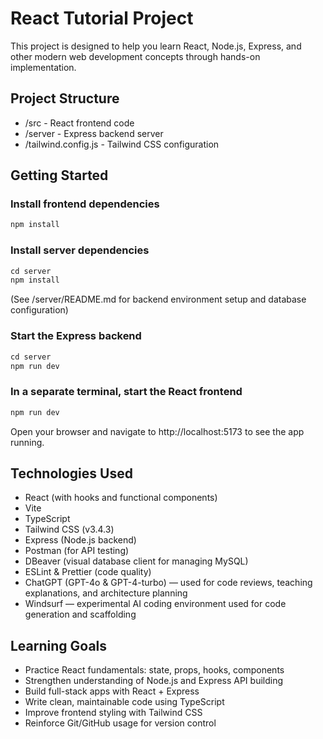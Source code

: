 # React Tutorial Project

This project is designed to help you learn React, Node.js, Express, and other modern web development concepts through hands-on implementation.

## Project Structure

- /src - React frontend code
- /server - Express backend server
- /tailwind.config.js - Tailwind CSS configuration

## Getting Started

### Install frontend dependencies

```javascript
npm install
```

### Install server dependencies

```javascript
cd server
npm install
```

(See /server/README.md for backend environment setup and database configuration)

### Start the Express backend

```javascript
cd server
npm run dev
```

### In a separate terminal, start the React frontend

```javascript
npm run dev
```

Open your browser and navigate to http://localhost:5173 to see the app running.

## Technologies Used

- React (with hooks and functional components)
- Vite
- TypeScript
- Tailwind CSS (v3.4.3)
- Express (Node.js backend)
- Postman (for API testing)
- DBeaver (visual database client for managing MySQL)
- ESLint & Prettier (code quality)
- ChatGPT (GPT-4o & GPT-4-turbo) — used for code reviews, teaching explanations, and architecture planning
- Windsurf — experimental AI coding environment used for code generation and scaffolding

## Learning Goals

- Practice React fundamentals: state, props, hooks, components
- Strengthen understanding of Node.js and Express API building
- Build full-stack apps with React + Express
- Write clean, maintainable code using TypeScript
- Improve frontend styling with Tailwind CSS
- Reinforce Git/GitHub usage for version control
